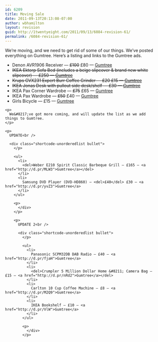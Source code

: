```yaml
---
id: 6209
title: Moving Sale
date: 2011-09-13T20:13:08-07:00
author: wbhamilton
layout: revision
guid: http://1twentyeight.com/2011/09/13/6084-revision-61/
permalink: /6084-revision-61/
---
```

We&#8217;re moving, and we need to get rid of some of our things. We&#8217;ve posted everything on Gumtree. Here&#8217;s a listing and links to the Gumtree ads.

<div class="shortcode-unorderedlist bullet">
  </p> 
  
  <ul>
    <li>
      Denon AVR1906 Receiver — <del>£100</del> £80 — <a title="Receiver" href="http://d.pr/LZwI">Gumtree</a>
    </li>
    <li>
      <del>IKEA Ektorp Sofa Bed (includes a beige slipcover & brand new white slipcover) — £250 — <a title="Sofa" href="http://d.pr/ZZev">Gumtree</a></del>
    </li>
    <li>
      <del>Krups GVX231 Expert Burr Coffee Grinder — £20 £15 — <a title="Coffee Grinder" href="http://d.pr/TYKh">Gumtree</a></del>
    </li>
    <li>
      <del>IKEA Jonas Desk with pullout side desk/shelf — £30 — <a title="Desk" href="http://d.pr/6YUq">Gumtree</a></del>
    </li>
    <li>
      IKEA Pax Corner Wardrobe — <del>£75</del> £65 — <a title="Wardrobe" href="http://d.pr/z7ws">Gumtree</a>
    </li>
    <li>
      IKEA Pax Wardrobe — <del>£50</del> £40 — <a title="Wardrobe" href="http://d.pr/J9ny">Gumtree</a>
    </li>
    <li>
      Girls Bicycle — £15 — <a title="Bicycle" href="http://d.pr/nv1E">Gumtree</a>
    </li>
  </ul>
  
  <p>
    </div> 
    
    <p>
      We&#8217;ve got more coming, and will update the list as we add things to Gumtree.
    </p>
    
    <p>
      UPDATE<br /> 
      
      <div class="shortcode-unorderedlist bullet">
        </p> 
        
        <ul>
          <li>
            <del>Weber E210 Spirit Classic Barbeque Grill — £165 — <a href="http://d.pr/MLW3">Gumtree</a></del>
          </li>
          <li>
            Samsung DVD Player (DVD-HD860) — <del>£40</del> £30 — <a href="http://d.pr/yvZ3">Gumtree</a>
          </li>
        </ul>
        
        <p>
          </div>
        </p>
        
        <p>
          UPDATE 2<br /> 
          
          <div class="shortcode-unorderedlist bullet">
            </p> 
            
            <ul>
              <li>
                Panasonic SCPM32DB DAB Radio — £40 — <a href="http://d.pr/fjaH">Gumtree</a>
              </li>
              <li>
                <del>Crumpler 5 Million Dollar Home &#8211; Camera Bag — £15 — <a href="http://d.pr/nRd2">Gumtree</a></del>
              </li>
              <li>
                Carlton 10 Cup Coffee Machine — £8 — <a href="http://d.pr/M2Q9">Gumtree</a>
              </li>
              <li>
                IKEA Bookshelf — £10 — <a href="http://d.pr/VlW">Gumtree</a>
              </li>
            </ul>
            
            <p>
              </div>
            </p>